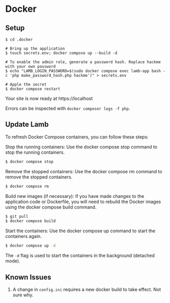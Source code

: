 # Docker

## Setup

```shell
$ cd .docker

# Bring up the application
$ touch secrets.env; docker compose up --build -d

# To enable the admin role, generate a password hash. Replace hackme with your own password
$ echo "LAMB_LOGIN_PASSWORD=$(sudo docker compose exec lamb-app bash -c 'php make_password_hash.php hackme')" > secrets.env

# Apple the secret
$ docker compose restart

```

Your site is now ready at https://localhost

Errors can be inspected with `docker composer logs -f php`.

## Update Lamb

To refresh Docker Compose containers, you can follow these steps:

Stop the running containers: Use the docker compose stop command to stop the running containers.

```bash
$ docker compose stop
```

Remove the stopped containers: Use the docker compose rm command to remove the stopped containers.

```bash
$ docker compose rm
```

Build new images (if necessary): If you have made changes to the application code or Dockerfile, you will need to
rebuild the Docker images using the docker compose build command.

```bash
$ git pull
$ docker compose build
```

Start the containers: Use the docker compose up command to start the containers again.

```bash
$ docker compose up -d
```

The `-d` flag is used to start the containers in the background (detached mode).

## Known Issues

1. A change in `config.ini` requires a new docker build to take effect. Not sure why.
